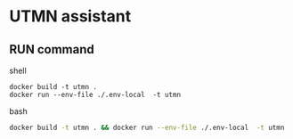 # UTMN assistant

## RUN command

shell
```shell
docker build -t utmn .
docker run --env-file ./.env-local  -t utmn
```

bash
```bash
docker build -t utmn . && docker run --env-file ./.env-local  -t utmn
```